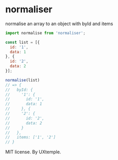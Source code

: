 # normaliser

normalise an array to an object with byId and items

```js
import normalise from 'normaliser';

const list = [{
  id: '1',
  data: 1
}, {
  id: '2',
  data: 2
}];

normalise(list)
// => {
//   byId: {
//     '1': {
//       id: '1',
//       data: 1
//     }, {
//     '2': {
//       id: '2',
//       data: 2
//     }
//   },
//   items: ['1', '2']
// }
```

MIT license. By UXtemple.
